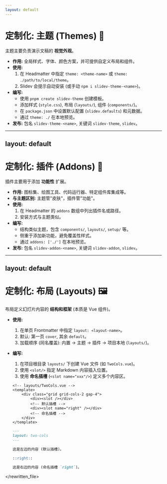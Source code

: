 ```yaml
---
layout: default
---
```


# 定制化: 主题 (Themes) 🎨

主题主要负责演示文稿的 **视觉外观**。

-   **作用:** 全局样式、字体、颜色方案，并可提供自定义布局和组件。
-   **使用:**
    1.  在 Headmatter 中指定 `theme: <theme-name>` 或 `theme: ./path/to/local/theme`。
    2.  Slidev 会提示自动安装 (或手动 `npm i slidev-theme-<name>`)。
-   **编写:**
    -   使用 `pnpm create slidev-theme` 创建模板。
    -   添加样式 (`style.css`), 布局 (`layouts/`), 组件 (`components/`)。
    -   在 `package.json` 中设置默认配置 (`slidev.defaults`) 和元数据。
    -   通过 `theme: ./` 在本地预览。
-   **发布:** 包名 `slidev-theme-<name>`, 关键词 `slidev-theme`, `slidev`。

---

## layout: default

# 定制化: 插件 (Addons) 🧩

插件主要用于添加 **功能性** 扩展。

-   **作用:** 图标集、绘图工具、代码运行器、特定组件库集成等。
-   **与主题区别:** 主题管"皮肤"，插件管"功能"。
-   **使用:**
    1.  在 Headmatter 的 `addons` 数组中列出插件名或路径。
    2.  安装方式与主题类似。
-   **编写:**
    -   结构类似主题，包含 `components/`, `layouts/`, `setup/` 等。
    -   侧重于添加新功能，避免覆盖性样式。
    -   通过 `addons: ['./']` 在本地预览。
-   **发布:** 包名 `slidev-addon-<name>`, 关键词 `slidev-addon`, `slidev`。

---

## layout: default

# 定制化: 布局 (Layouts) 🖼️

布局定义幻灯片内容的 **结构和框架** (本质是 Vue 组件)。

-   **使用:**
    1.  在单页 Frontmatter 中指定 `layout: <layout-name>`。
    2.  默认: 第一页 `cover`, 其余 `default`。
    3.  加载顺序 (同名覆盖): 内置 -> 主题 -> 插件 -> 项目本地 (`layouts/`)。
-   **编写:**

    1.  在项目根目录 `layouts/` 下创建 Vue 文件 (如 `TwoCols.vue`)。
    2.  使用 `<slot/>` 指定 Markdown 内容插入位置。
    3.  使用 **命名插槽** (`<slot name="xxx"/>`) 定义多个内容区。

    ```vue
    <!-- layouts/TwoCols.vue -->
    <template>
        <div class="grid grid-cols-2 gap-4">
            <div><slot /></div>
            <!-- 默认插槽 -->
            <div><slot name="right" /></div>
            <!-- 命名插槽 -->
        </div>
    </template>
    ```

    ```md
    ---
    layout: two-cols
    ---

    这是左边的内容 (默认插槽)。

    ::right::

    这是右边的内容 (命名插槽 `right`)。
    ```

</rewritten_file>
